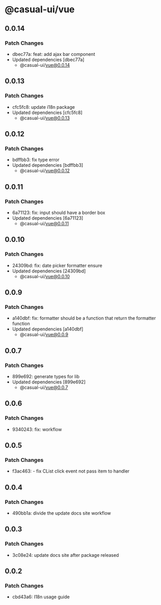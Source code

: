 # @casual-ui/vue

## 0.0.14

### Patch Changes

- dbec77a: feat: add ajax bar component
- Updated dependencies [dbec77a]
  - @casual-ui/vue@0.0.14

## 0.0.13

### Patch Changes

- cfc5fc8: update i18n package
- Updated dependencies [cfc5fc8]
  - @casual-ui/vue@0.0.13

## 0.0.12

### Patch Changes

- bdffbb3: fix type error
- Updated dependencies [bdffbb3]
  - @casual-ui/vue@0.0.12

## 0.0.11

### Patch Changes

- 6a71123: fix: input should have a border box
- Updated dependencies [6a71123]
  - @casual-ui/vue@0.0.11

## 0.0.10

### Patch Changes

- 24309bd: fix: date picker formatter ensure
- Updated dependencies [24309bd]
  - @casual-ui/vue@0.0.10

## 0.0.9

### Patch Changes

- a140dbf: fix: formatter should be a function that return the formatter function
- Updated dependencies [a140dbf]
  - @casual-ui/vue@0.0.9

## 0.0.7

### Patch Changes

- 899e692: generate types for lib
- Updated dependencies [899e692]
  - @casual-ui/vue@0.0.7

## 0.0.6

### Patch Changes

- 9340243: fix: workflow

## 0.0.5

### Patch Changes

- f3ac463: - fix CList click event not pass item to handler

## 0.0.4

### Patch Changes

- 490bb1a: divide the update docs site workflow

## 0.0.3

### Patch Changes

- 3c08e24: update docs site after package released

## 0.0.2

### Patch Changes

- cbd43a6: I18n usage guide
